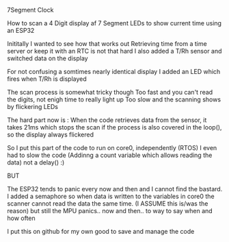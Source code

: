 7Segment Clock

How to scan a 4 Digit display af 7 Segment LEDs to show current time
using an ESP32

Inititally I wanted to see how that works out
Retrieving time from a time server or keep it with an RTC is not that hard
I also added a T/Rh sensor and switched data on the display

For not confusing a somtimes nearly identical display I added an LED
which fires when T/Rh is displayed

The scan process is somewhat tricky though
Too fast and you can't read the digits,  not enigh time to really light up
Too slow and the scanning shows by flickering LEDs


The hard part now is :
When the code retrieves data from the sensor, it takes 21ms which stops the scan
if the process is also covered in the loop(), so the display always flickered

So I put this part of the code to run on core0, independently (RTOS)
I even had to slow the code (Addinng a count variable which allows reading the data)
not a delay() :)

BUT

The ESP32 tends to panic every now and then and I cannot find the bastard.
I added a semaphore so when data is written to the variables in core0 the scanner 
cannot read the data the same time. (I ASSUME this is/was the reason) but 
still the MPU panics.. now and then.. to way to say when and how often

I put this on github for my own good to save and manage the code
